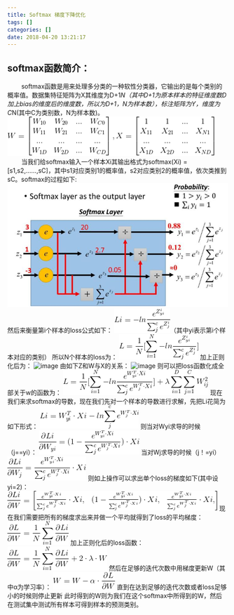 ```yaml
---
title: Softmax 梯度下降优化
tags: []
categories: []
date: 2018-04-20 13:21:17
---
```


## softmax函数简介：

&emsp;&emsp; softmax函数是用来处理多分类的一种软性分类器，它输出的是每个类别的概率值。数据集特征矩阵为X其维度为D+1*N（其中D+1为原本样本的特征维度数D加上bias的维度后的维度数，所以为D+1，N为样本数），标注矩阵为Y，维度为C*N(其中C为类别数，N为样本数)。
![image](/images/1524209707955.png)
&emsp;&emsp; 当我们给softmax输入一个样本Xi其输出格式为softmax(Xi) = [s1,s2,......,sC]，其中s1对应类别1的概率值，s2对应类别2的概率值，依次类推到sC。softmax的过程如下:
![image](/images/1524203488388.png)
然后来衡量第i个样本的loss公式如下：
![image](/images/1524205811631.png)（其中yi表示第i个样本对应的类别）
所以N个样本的loss为：
![image](/images/1524205761034.png)
加上正则化后为：
![image](/images/1524205687396.png)
由如下Z和W与X的关系：
![image](/images/1524208472965.png)
则可以把loss函数化成全部关于w的函数为：
![image](/images/1524206164702.png)
现在我们来求softmax的导数，现在我们先对一个样本的导数进行求解，先把Li花简为如下形式：
![image](/images/1524206564344.png)
则当对Wyi求导的时候（j==yi）：
![image](/images/1524206933385.png)
当对Wj求导的时候（j！=yi）
![image](/images/1524206992830.png)
则如上操作可以求出单个loss的梯度如下(其中设yi=2)：
![image](/images/1524207290063.png)
现在我们需要把所有的梯度求出来并做一个平均就得到了loss的平均梯度：
![image](/images/1524207442115.png)
加上正则化后的loss函数：
![image](/images/1524207513644.png)
然后在足够的迭代次数中用梯度更新W（其中α为学习率）：
![image](/images/1524207624590.png)
直到在达到足够的迭代次数或者loss足够小的时候则停止更新
此时得到的W则为我们在这个softmax中所得到的W，然后在测试集中测试所有样本可得到样本的预测类别。
